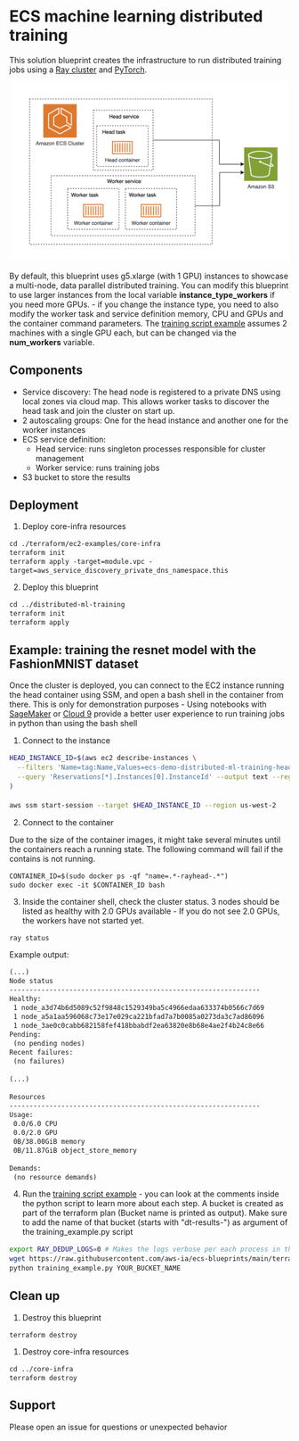 # ECS machine learning distributed training

This solution blueprint creates the infrastructure to run distributed training jobs using a [Ray cluster](https://docs.ray.io/en/latest/cluster/getting-started.html) and [PyTorch](https://pytorch.org/).

![Distributed ML architecture](../../../docs/distributed-ml-training-architecture.png)

By default, this blueprint uses g5.xlarge (with 1 GPU) instances to showcase a multi-node, data parallel distributed training. You can modify this blueprint to use larger instances from the local variable **instance_type_workers** if you need more GPUs. - if you change the instance type, you need to also modify the worker task and service definition memory, CPU and GPUs and the container command parameters. The [training script example](./training_example.py) assumes 2 machines with a single GPU each, but can be changed via the **num_workers** variable.

## Components

* Service discovery: The head node is registered to a private DNS using local zones via cloud map. This allows worker tasks to discover the head task and join the cluster on start up.
* 2 autoscaling groups: One for the head instance and another one for the worker instances
* ECS service definition:
    * Head service: runs singleton processes responsible for cluster management
    * Worker service: runs training jobs
* S3 bucket to store the results

## Deployment

1. Deploy core-infra resources

```shell
cd ./terraform/ec2-examples/core-infra
terraform init
terraform apply -target=module.vpc -target=aws_service_discovery_private_dns_namespace.this
```

2. Deploy this blueprint

```shell
cd ../distributed-ml-training
terraform init
terraform apply
```

## Example: training the resnet model with the FashionMNIST dataset

Once the cluster is deployed, you can connect to the EC2 instance running the head container using SSM, and open a bash shell in the container from there. This is only for demonstration purposes - Using notebooks with [SageMaker](https://aws.amazon.com/sagemaker/) or [Cloud 9](https://aws.amazon.com/cloud9/) provide a better user experience to run training jobs in python than using the bash shell

1. Connect to the instance
```bash
HEAD_INSTANCE_ID=$(aws ec2 describe-instances \
  --filters 'Name=tag:Name,Values=ecs-demo-distributed-ml-training-head' 'Name=instance-state-name,Values=running' \
  --query 'Reservations[*].Instances[0].InstanceId' --output text --region us-west-2
)

aws ssm start-session --target $HEAD_INSTANCE_ID --region us-west-2
```

2. Connect to the container

Due to the size of the container images, it might take several minutes until the containers reach a running state. The following command will fail if the contains is not running.

```
CONTAINER_ID=$(sudo docker ps -qf "name=.*-rayhead-.*")
sudo docker exec -it $CONTAINER_ID bash
```

3. Inside the container shell, check the cluster status. 3 nodes should be listed as healthy with 2.0 GPUs available - If you do not see 2.0 GPUs, the workers have not started yet.

```bash
ray status
```

Example output:

```
(...)
Node status
---------------------------------------------------------------
Healthy:
 1 node_a3d74b6d5089c52f9848c1529349ba5c4966edaa633374b0566c7d69
 1 node_a5a1aa596068c73e17e029ca221bfad7a7b0085a0273da3c7ad86096
 1 node_3ae0c0cabb682158fef418bbabdf2ea63820e8b68e4ae2f4b24c8e66
Pending:
 (no pending nodes)
Recent failures:
 (no failures)

(...)

Resources
---------------------------------------------------------------
Usage:
 0.0/6.0 CPU
 0.0/2.0 GPU
 0B/38.00GiB memory
 0B/11.87GiB object_store_memory

Demands:
 (no resource demands)

```

4. Run the [training script example](./training_example.py) - you can look at the comments inside the python script to learn more about each step.
A bucket is created as part of the terraform plan (Bucket name is printed as output). Make sure to add the name of that bucket (starts with "dt-results-") as argument of the training_example.py script

```bash
export RAY_DEDUP_LOGS=0 # Makes the logs verbose per each process in the training
wget https://raw.githubusercontent.com/aws-ia/ecs-blueprints/main/terraform/ec2-examples/distributed-ml-training/training_example.py
python training_example.py YOUR_BUCKET_NAME
```

## Clean up

1. Destroy this blueprint

```shell
terraform destroy
```

1. Destroy core-infra resources

```shell
cd ../core-infra
terraform destroy

```

## Support

Please open an issue for questions or unexpected behavior
